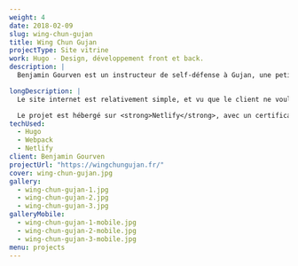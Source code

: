 ```yaml
---
weight: 4
date: 2018-02-09
slug: wing-chun-gujan
title: Wing Chun Gujan
projectType: Site vitrine
work: Hugo - Design, développement front et back.
description: |
  Benjamin Gourven est un instructeur de self-défense à Gujan, une petite ville du sud-ouest de la France. Il voulait un site internet afin de présenter son activité et afficher quelques photos de ses séminaires d'arts martiaux.

longDescription: |
  Le site internet est relativement simple, et vu que le client ne voulait pas s'embêter avec une interface d'administration fastidieuse, nous nous sommes accordés pour utiliser <strong>Hugo</strong> comme générateur de site statique.

  Le projet est hébergé sur <strong>Netlify</strong>, avec un certificat SSL fourni par <strong>Let's Encrypt</strong>, et se déploie automatiquement depuis Github.
techUsed:
  - Hugo
  - Webpack
  - Netlify
client: Benjamin Gourven
projectUrl: "https://wingchungujan.fr/"
cover: wing-chun-gujan.jpg
gallery:
  - wing-chun-gujan-1.jpg
  - wing-chun-gujan-2.jpg
  - wing-chun-gujan-3.jpg
galleryMobile:
  - wing-chun-gujan-1-mobile.jpg
  - wing-chun-gujan-2-mobile.jpg
  - wing-chun-gujan-3-mobile.jpg
menu: projects
---
```

